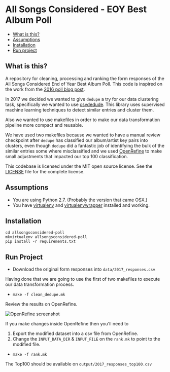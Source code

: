 All Songs Considered - EOY Best Album Poll
==========================================

* [What is this?](#what-is-this)
* [Assumptions](#assumptions)
* [Installation](#installation)
* [Run project](#run-project)

What is this?
-------------

A repository for cleaning, processing and ranking the form responses of the All Songs Considered End of Year Best Album Poll. This code is inspired on the work from the [2016 poll blog post](http://blog.apps.npr.org/2016/12/16/all-songs-considered-poll.html).

In 2017 we decided we wanted to give `dedupe` a try for our data clustering task, specifically we wanted to use [csvdedude](https://github.com/dedupeio/csvdedupe). This library uses supervised machine learning techniques to detect similar entries and cluster them.

Also we wanted to use makefiles in order to make our data transformation pipeline more compact and reusable.

We have used two makefiles because we wanted to have a manual review checkpoint after `dedupe` has classified our album/artist key pairs into clusters, even though `dedupe` did a fantastic job of identifying the bulk of the similar entries some where misclassified and we used [OpenRefine](http://openrefine.org/) to make small adjustments that impacted our top 100 classification.

This codebase is licensed under the MIT open source license. See the [LICENSE](https://github.com/nprapps/allsongsconsidered-poll/blob/master/LICENSE) file for the complete license.


Assumptions
-----------

* You are using Python 2.7. (Probably the version that came OSX.)
* You have [virtualenv](https://pypi.python.org/pypi/virtualenv) and [virtualenvwrapper](https://pypi.python.org/pypi/virtualenvwrapper) installed and working.


Installation
------------

```
cd allsongsconsidered-poll
mkvirtualenv allsongsconsidered-poll
pip install -r requirements.txt
```

Run Project
-----

* Download the original form responses into `data/2017_responses.csv`

Having done that we are going to use the first of two makefiles to execute our data transformation process.

* `make -f clean_dedupe.mk`

Review the results on OpenRefine.

![OpenRefine screenshot](screenshot)

[screenshot]: assets/OpenRefine_validation.png

If you make changes inside OpenRefine then you'll need to
1. Export the modified dataset into a csv file from OpenRefine.
2. Change the `INPUT_DATA_DIR` & `INPUT_FILE` on the `rank.mk` to point to the modified file.

* `make -f rank.mk`

The Top100 should be available on `output/2017_responses_top100.csv`
